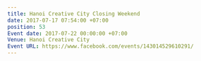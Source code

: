 ```yaml
---
title: Hanoi Creative City Closing Weekend
date: 2017-07-17 07:54:00 +07:00
position: 53
Event date: 2017-07-22 00:00:00 +07:00
Venue: Hanoi Creative City
Event URL: https://www.facebook.com/events/143014529610291/
---
```



